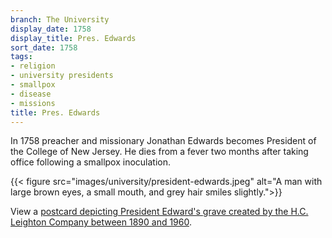 ```yaml
---
branch: The University
display_date: 1758
display_title: Pres. Edwards
sort_date: 1758
tags:
- religion
- university presidents
- smallpox
- disease
- missions
title: Pres. Edwards
---
```


In 1758 preacher and missionary Jonathan Edwards becomes President of the College of New Jersey. He dies from a fever two months after taking office following a smallpox inoculation.

{{< figure src="images/university/president-edwards.jpeg" alt="A man with large brown eyes, a small mouth, and grey hair smiles slightly.">}}

View a [postcard depicting President Edward's grave created by the H.C. Leighton Company between 1890 and 1960](https://dpul.princeton.edu/catalog/8c97m100x).
